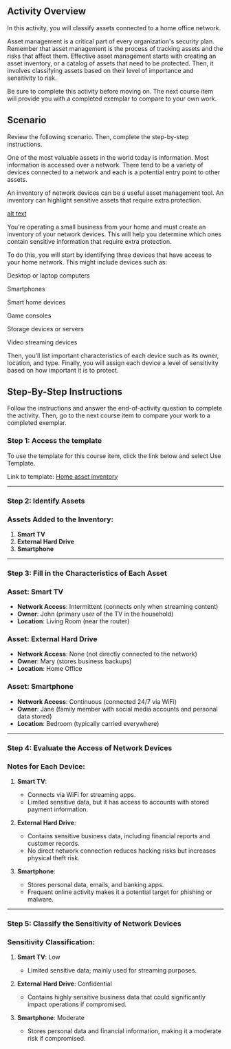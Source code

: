 ## Activity Overview

In this activity, you will classify assets connected to a home office network.

Asset management is a critical part of every organization's security plan. Remember that asset management is the process of tracking assets and the risks that affect them. Effective asset management starts with creating an asset inventory, or a catalog of assets that need to be protected. Then, it involves classifying assets based on their level of importance and sensitivity to risk.

Be sure to complete this activity before moving on. The next course item will provide you with a completed exemplar to compare to your own work. 

## Scenario

Review the following scenario. Then, complete the step-by-step instructions.

One of the most valuable assets in the world today is information. Most information is accessed over a network. There tend to be a variety of devices connected to a network and each is a potential entry point to other assets.

An inventory of network devices can be a useful asset management tool. An inventory can highlight sensitive assets that require extra protection.

[alt text](images/computer-desktop.png)

You’re operating a small business from your home and must create an inventory of your network devices. This will help you determine which ones contain sensitive information that require extra protection.

To do this, you will start by identifying three devices that have access to your home network. This might include devices such as:

Desktop or laptop computers

Smartphones

Smart home devices

Game consoles

Storage devices or servers

Video streaming devices

Then, you’ll list important characteristics of each device such as its owner, location, and type. Finally, you will assign each device a level of sensitivity based on how important it is to protect.

## Step-By-Step Instructions

Follow the instructions and answer the end-of-activity question to complete the activity. Then, go to the next course item to compare your work to a completed exemplar.

### Step 1: Access the template

To use the template for this course item, click the link below and select Use Template. 

Link to template: [Home asset inventory](supporting-materials/Home-asset-inventory.xlsx)

---

### Step 2: Identify Assets
### **Assets Added to the Inventory**:
1. **Smart TV**
2. **External Hard Drive**
3. **Smartphone**

---

### Step 3: Fill in the Characteristics of Each Asset

### **Asset: Smart TV**  
- **Network Access**: Intermittent (connects only when streaming content)  
- **Owner**: John (primary user of the TV in the household)  
- **Location**: Living Room (near the router)

### **Asset: External Hard Drive**  
- **Network Access**: None (not directly connected to the network)  
- **Owner**: Mary (stores business backups)  
- **Location**: Home Office  

### **Asset: Smartphone**  
- **Network Access**: Continuous (connected 24/7 via WiFi)  
- **Owner**: Jane (family member with social media accounts and personal data stored)  
- **Location**: Bedroom (typically carried everywhere)  

---

### Step 4: Evaluate the Access of Network Devices

### **Notes for Each Device**:  

1. **Smart TV**:  
   - Connects via WiFi for streaming apps.  
   - Limited sensitive data, but it has access to accounts with stored payment information.  

2. **External Hard Drive**:  
   - Contains sensitive business data, including financial reports and customer records.  
   - No direct network connection reduces hacking risks but increases physical theft risk.  

3. **Smartphone**:  
   - Stores personal data, emails, and banking apps.  
   - Frequent online activity makes it a potential target for phishing or malware.  

---

### Step 5: Classify the Sensitivity of Network Devices

### **Sensitivity Classification**:
1. **Smart TV**: Low  
   - Limited sensitive data; mainly used for streaming purposes.  

2. **External Hard Drive**: Confidential  
   - Contains highly sensitive business data that could significantly impact operations if compromised.  

3. **Smartphone**: Moderate  
   - Stores personal data and financial information, making it a moderate risk if compromised.  

